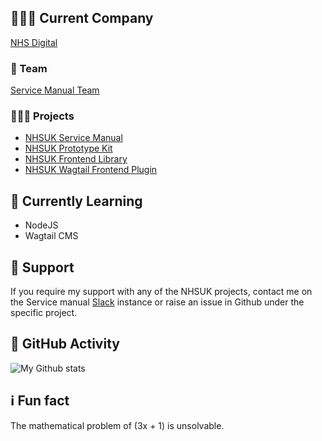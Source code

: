 ## 👨🏼‍💻 Current Company

[NHS Digital](https://digital.nhs.uk/)

### 🔭 Team

[Service Manual Team](https://service-manual.nhs.uk/service-manual-team)

### 🧑🏼‍🔧 Projects
+ [NHSUK Service Manual](https://github.com/nhsuk/nhsuk-service-manual)
+ [NHSUK Prototype Kit](https://github.com/nhsuk/nhsuk-prototype-kit)
+ [NHSUK Frontend Library](https://github.com/nhsuk/nhsuk-frontend)
+ [NHSUK Wagtail Frontend Plugin](https://github.com/nhsuk/wagtail-nhsuk-frontend)

## 🧠 Currently Learning

+ NodeJS
+ Wagtail CMS

## 💬 Support

If you require my support with any of the NHSUK projects, contact me on the Service manual [Slack](https://join.slack.com/t/nhs-service-manual/shared_invite/zt-6o80p0t0-mER8kMlWmbAaKaXf4Q1PBw) instance or raise an issue in Github under the specific project.

## 🚀 GitHub Activity

![My Github stats](https://github-readme-stats.vercel.app/api?username=DomBaker&show_icons=true&theme=radical)

## ℹ️ Fun fact

The mathematical problem of (3x + 1) is unsolvable.

<!--
**DomBaker/DomBaker** is a ✨ _special_ ✨ repository because its `README.md` (this file) appears on your GitHub profile.

Here are some ideas to get you started:

- 🔭 I’m currently working on ...
- 🌱 I’m currently learning ...
- 👯 I’m looking to collaborate on ...
- 🤔 I’m looking for help with ...
- 💬 Ask me about ...
- 📫 How to reach me: ...
- 😄 Pronouns: ...
- ⚡ Fun fact: ...
-->
